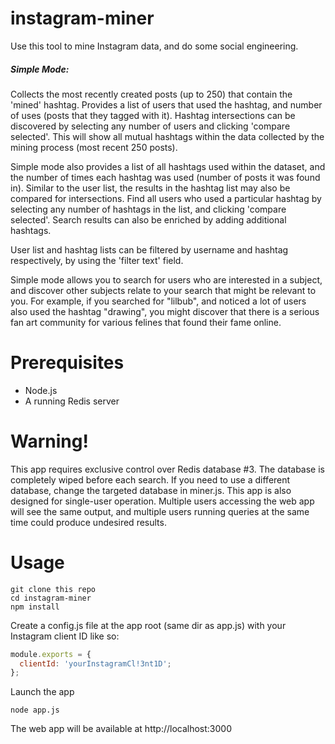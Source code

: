 # instagram-miner
Use this tool to mine Instagram data, and do some social engineering.  

##### Simple Mode:
Collects the most recently created posts (up to 250) that contain the 'mined' hashtag.  Provides a list of users that used the hashtag, and number of uses (posts that they tagged with it).  Hashtag intersections can be discovered by selecting any number of users and clicking 'compare selected'.  This will show all mutual hashtags within the data collected by the mining process (most recent 250 posts).  

Simple mode also provides a list of all hashtags used within the dataset, and the number of times each hashtag was used (number of posts it was found in).  Similar to the user list, the results in the hashtag list may also be compared for intersections.  Find all users who used a particular hashtag by selecting any number of hashtags in the list, and clicking 'compare selected'.  Search results can also be enriched by adding additional hashtags.

User list and hashtag lists can be filtered by username and hashtag respectively, by using the 'filter text' field.

Simple mode allows you to search for users who are interested in a subject, and discover other subjects relate to your search that might be relevant to you.  For example, if you searched for "lilbub", and noticed a lot of users also used the hashtag "drawing", you might discover that there is a serious fan art community for various felines that found their fame online. 

Prerequisites
============

  * Node.js
  * A running Redis server

Warning!
============
This app requires exclusive control over Redis database #3.  The database is completely wiped before each search.  If you need to use a different database, change the targeted database in miner.js.   This app is also designed for single-user operation.  Multiple users accessing the web app will see the same output, and multiple users running queries at the same time could produce undesired results.  

Usage
============

```
git clone this repo
cd instagram-miner
npm install
```

Create a config.js file at the app root (same dir as app.js) with your Instagram client ID like so:
```javascript
module.exports = {
  clientId: 'yourInstagramCl!3nt1D';
};
```

Launch the app
```
node app.js
```

The web app will be available at http://localhost:3000
